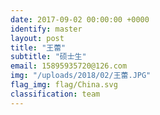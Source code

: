 ```yaml
---
date: 2017-09-02 00:00:00 +0000
identify: master
layout: post
title: "王蕾"
subtitle: "硕士生"
email: 15895935720@126.com
img: "/uploads/2018/02/王蕾.JPG"
flag_img: flag/China.svg
classification: team
---
```

